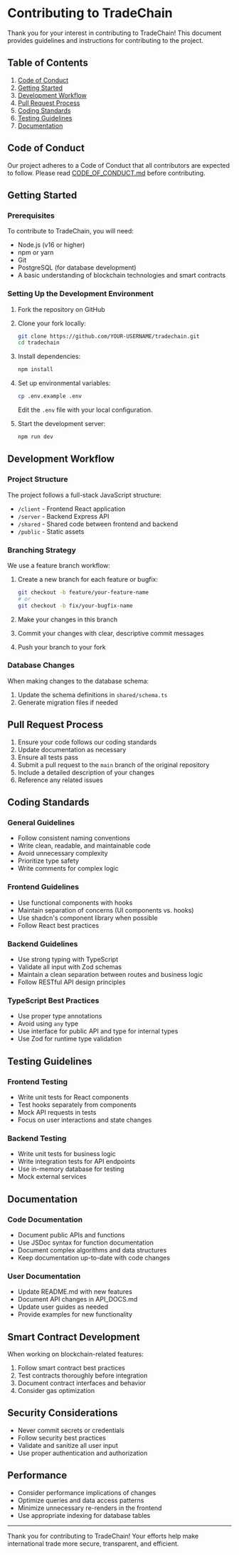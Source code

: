 # Contributing to TradeChain

Thank you for your interest in contributing to TradeChain! This document provides guidelines and instructions for contributing to the project.

## Table of Contents

1. [Code of Conduct](#code-of-conduct)
2. [Getting Started](#getting-started)
3. [Development Workflow](#development-workflow)
4. [Pull Request Process](#pull-request-process)
5. [Coding Standards](#coding-standards)
6. [Testing Guidelines](#testing-guidelines)
7. [Documentation](#documentation)

## Code of Conduct

Our project adheres to a Code of Conduct that all contributors are expected to follow. Please read [CODE_OF_CONDUCT.md](CODE_OF_CONDUCT.md) before contributing.

## Getting Started

### Prerequisites

To contribute to TradeChain, you will need:

- Node.js (v16 or higher)
- npm or yarn
- Git
- PostgreSQL (for database development)
- A basic understanding of blockchain technologies and smart contracts

### Setting Up the Development Environment

1. Fork the repository on GitHub
2. Clone your fork locally:
   ```bash
   git clone https://github.com/YOUR-USERNAME/tradechain.git
   cd tradechain
   ```
3. Install dependencies:
   ```bash
   npm install
   ```
4. Set up environmental variables:
   ```bash
   cp .env.example .env
   ```
   Edit the `.env` file with your local configuration.

5. Start the development server:
   ```bash
   npm run dev
   ```

## Development Workflow

### Project Structure

The project follows a full-stack JavaScript structure:

- `/client` - Frontend React application
- `/server` - Backend Express API
- `/shared` - Shared code between frontend and backend
- `/public` - Static assets

### Branching Strategy

We use a feature branch workflow:

1. Create a new branch for each feature or bugfix:
   ```bash
   git checkout -b feature/your-feature-name
   # or
   git checkout -b fix/your-bugfix-name
   ```

2. Make your changes in this branch
3. Commit your changes with clear, descriptive commit messages
4. Push your branch to your fork

### Database Changes

When making changes to the database schema:

1. Update the schema definitions in `shared/schema.ts`
2. Generate migration files if needed

## Pull Request Process

1. Ensure your code follows our coding standards
2. Update documentation as necessary
3. Ensure all tests pass
4. Submit a pull request to the `main` branch of the original repository
5. Include a detailed description of your changes
6. Reference any related issues

## Coding Standards

### General Guidelines

- Follow consistent naming conventions
- Write clean, readable, and maintainable code
- Avoid unnecessary complexity
- Prioritize type safety
- Write comments for complex logic

### Frontend Guidelines

- Use functional components with hooks
- Maintain separation of concerns (UI components vs. hooks)
- Use shadcn's component library when possible
- Follow React best practices

### Backend Guidelines

- Use strong typing with TypeScript
- Validate all input with Zod schemas
- Maintain a clean separation between routes and business logic
- Follow RESTful API design principles

### TypeScript Best Practices

- Use proper type annotations
- Avoid using `any` type
- Use interface for public API and type for internal types
- Use Zod for runtime type validation

## Testing Guidelines

### Frontend Testing

- Write unit tests for React components
- Test hooks separately from components
- Mock API requests in tests
- Focus on user interactions and state changes

### Backend Testing

- Write unit tests for business logic
- Write integration tests for API endpoints
- Use in-memory database for testing
- Mock external services

## Documentation

### Code Documentation

- Document public APIs and functions
- Use JSDoc syntax for function documentation
- Document complex algorithms and data structures
- Keep documentation up-to-date with code changes

### User Documentation

- Update README.md with new features
- Document API changes in API_DOCS.md
- Update user guides as needed
- Provide examples for new functionality

## Smart Contract Development

When working on blockchain-related features:

1. Follow smart contract best practices
2. Test contracts thoroughly before integration
3. Document contract interfaces and behavior
4. Consider gas optimization

## Security Considerations

- Never commit secrets or credentials
- Follow security best practices
- Validate and sanitize all user input
- Use proper authentication and authorization

## Performance

- Consider performance implications of changes
- Optimize queries and data access patterns
- Minimize unnecessary re-renders in the frontend
- Use appropriate indexing for database tables

---

Thank you for contributing to TradeChain! Your efforts help make international trade more secure, transparent, and efficient.